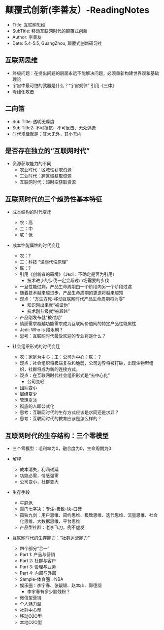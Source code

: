 # 颠覆式创新(李善友）-ReadingNotes

* Title: 互联网思维
* SubTitle: 移动互联网时代的颠覆式创新
* Author: 李善友
* Date: 5.4-5.5, GuangZhou, 颠覆式创新研习社

## 互联网思维

* 终极问题：在提出问题的层面永远不能解决问题，必须重新构建世界观和基础理论
* 宇宙中最可怕的武器是什么？“宇宙规律”  引用《三体》
* 降维化攻击

## 二向箔

* Sub Title: 透明无厚度
* Sub Title2: 不可抵抗、不可反击、无处逃逸
* 时代规律就是：其大无外，其小无内

## 是否存在独立的“互联网时代”

* 资源获取能力的不同
  * 农业时代：区域性获取资源
  * 工业时代：跨区域获取资源
  * 互联网时代：超时空获取资源
  
## 互联网时代的三个趋势性基本特征

* 成本结构的时代变迁
  * 农：高
  * 工：中
  * 联：低

* 成本性能属性的时代变迁
  * 农：?
  * 工：科技 “递弱代偿原理”
  * 联：?
  * 引用《创新者的窘境》（Jedi：不确定是否为引用）
    * 技术进步的步伐一定会超过市场需要的步伐
  * 一旦性能过剩，产品生命周期由一个阶段向另一个阶段过渡
  * 随着技术越来越进步，产品生命周期的更迭将越来越短
  * 观点：“方生方死-移动互联网时代产品生命周期将为零”
    * 知识刚出来就“被证伪”
    * 技术刚升级就“被超越”
  * 产品刚发布就“被过期”
  * 情感需求超越功能需求成为互联网价值网的特定产品性能属性
  * Jedi: Who is 段永朝 ?
  * 思考：互联网时代最受欢迎的专业将是什么？

* 社会组织形式的时代变迁
  * 农：家庭为中心；工：公司为中心；联：？
  * 观点：社会组织将极端复杂和脆弱，公司边界将被打破，出现生物型组织，社群将成为新的连接方式。
  * 观点：在互联网时代社会组织形式是“去中心化”
    * 公司变轻
  * 团队变小
  * 层级变少
  * 管理变淡
  * 彻底的人即公式化
  * 思考：互联网时代的生存方式应该是求同还是求异？
  * 思考：互联网时代的教育应该是怎么样的？

## 互联网时代的生存结构：三个零模型

* 三个零模型：毛利率为0，融合度为0，生命周期为0
* 解释
  * 成本消失，利润递延
  * 功能必需，情感强需
  * 公司变小，社群变大

* 生存手段
  * 牛腩派
  * 雷门七字决：专注-极致-快-口碑
  * 孤独九剑：用户思维、简约思维、极致思维、迭代思维、流量思维、社会化思维、大数据思维、平台思维
  * 产品型社群：老李飞刀，例不虚发

* 互联网时代的生存能力：“社群运营能力”
  * 四个部分“合一”
  * Part 1: 产品与营销
  * Part 2: 社群与客户
  * Part 3: 管理与业务
  * Part 4: 内部与外部
  * Sample-体育圈：NBA
  * 娱乐圈：李宇春、张靓颖、赵本山、郭德纲
    * 李宇春有多少脑残粉？
  * 微信型营销
  * 个人魅力型
  * 社群中心型
  * 移动O2O型
  * 本地O2O型
